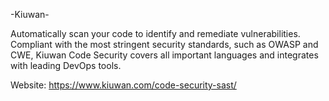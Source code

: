 -Kiuwan-

Automatically scan your code to identify and remediate vulnerabilities. Compliant with the most stringent security standards, such as OWASP and CWE, Kiuwan Code Security covers all important languages and integrates with leading DevOps tools.

Website: https://www.kiuwan.com/code-security-sast/
